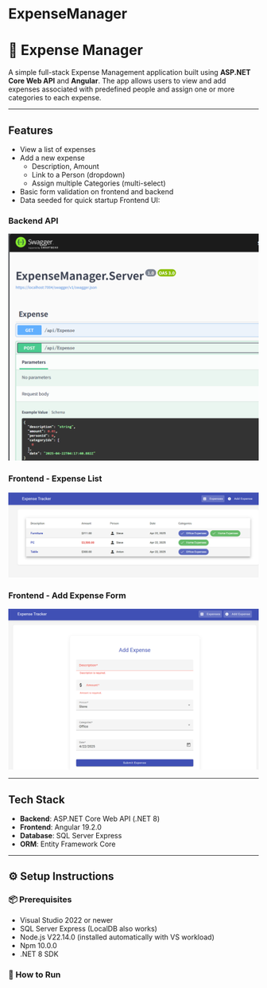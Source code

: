 # ExpenseManager
# 💸 Expense Manager

A simple full-stack Expense Management application built using **ASP.NET Core Web API** and **Angular**. The app allows users to view and add expenses associated with predefined people and assign one or more categories to each expense.

---

## Features

- View a list of expenses
- Add a new expense
  - Description, Amount
  - Link to a Person (dropdown)
  - Assign multiple Categories (multi-select)
- Basic form validation on frontend and backend
- Data seeded for quick startup
Frontend UI:
### Backend API
![Backend](backend1.png)

### Frontend - Expense List
![Frontend Form](frontend2.png)

### Frontend - Add Expense Form
![Frontend List](frontend1.png)

---

## Tech Stack

- **Backend**: ASP.NET Core Web API (.NET 8)
- **Frontend**: Angular 19.2.0
- **Database**: SQL Server Express
- **ORM**: Entity Framework Core

---

## ⚙️ Setup Instructions

### 📦 Prerequisites

- Visual Studio 2022 or newer
- SQL Server Express (LocalDB also works)
- Node.js V22.14.0 (installed automatically with VS workload)
- Npm 10.0.0
- .NET 8 SDK


### 🧪 How to Run

